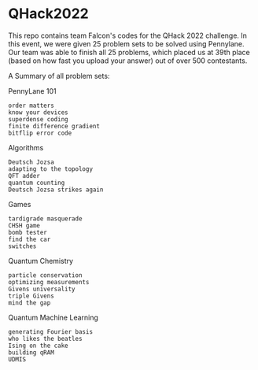 # QHack2022

This repo contains team Falcon's codes for the QHack 2022 challenge.
In this event, we were given 25 problem sets to be solved using Pennylane.
Our team was able to finish all 25 problems, which placed us at 39th place (based on how fast you upload your answer) out of over 500 contestants.

A Summary of all problem sets:

PennyLane 101

    order matters
    know your devices
    superdense coding
    finite difference gradient
    bitflip error code

Algorithms

    Deutsch Jozsa
    adapting to the topology
    QFT adder
    quantum counting
    Deutsch Jozsa strikes again

Games

    tardigrade masquerade
    CHSH game
    bomb tester
    find the car
    switches

Quantum Chemistry

    particle conservation
    optimizing measurements
    Givens universality
    triple Givens
    mind the gap

Quantum Machine Learning

    generating Fourier basis
    who likes the beatles
    Ising on the cake
    building qRAM
    UDMIS

